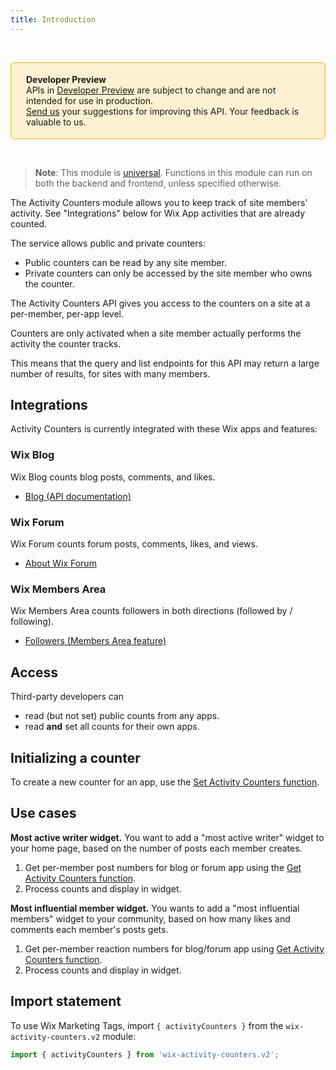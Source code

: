 ```yaml
---
title: Introduction
---
```


&nbsp;

<div style="background-color: #FEF1D1; padding: 18px 24px; border-radius: 6px; border: 1px solid #FDB10C; box-sizing: border-box; display: inline-block">
    <b>Developer Preview</b>
    <br/>
    <span>APIs in <a href="https://www.wix.com/velo/reference/api-overview/developer-preview">Developer Preview</a> are subject to change and are not intended for use in production.<br/><a href="mailto:velo-preview-feedback@wix.com">Send us</a> your suggestions for improving this API. Your feedback is valuable to us.</span>
</div>

&nbsp;

> __Note__: This module is [universal](https://support.wix.com/https://www.wix.com/velo/reference/api-overview/api-versions#universal-modules). Functions in this module can run on both the backend and frontend, unless specified otherwise.

The Activity Counters module allows you to keep track of site members' activity. See "Integrations" below for Wix App activities that are already counted.

The service allows public and private counters:
 - Public counters can be read by any site member.
 - Private counters can only be accessed by the site member who owns the counter.

The Activity Counters API gives you access to the counters on a site at a per-member, per-app level.

Counters are only activated when a site member actually performs the activity the counter tracks.

This means that the query and list endpoints for this API may return a large number of results, for sites with many members.

## Integrations

Activity Counters is currently integrated with these Wix apps and features:

### Wix Blog

Wix Blog counts blog posts, comments, and likes.

 - [Blog (API documentation)](https://dev.wix.com/api/rest/wix-blog/blog/introduction)

### Wix Forum

Wix Forum counts forum posts, comments, likes, and views.
 - [About Wix Forum](https://support.wix.com/en/article/wix-forum-about-wix-forum)

### Wix Members Area

Wix Members Area counts followers in both directions (followed by / following).
 - [Followers (Members Area feature)](https://support.wix.com/en/article/about-the-members-area)

## Access

Third-party developers can
 - read (but not set) public counts from any apps.
 - read **and** set all counts for their own apps.

## Initializing a counter

To create a new counter for an app, use the [Set Activity Counters function](https://www.wix.com/velo/reference/wix-activity-counters-v2/activitycounters/setactivitycounters).

## Use cases

**Most active writer widget.** 
You want to add a "most active writer" widget to your home page, based on the number of posts each member creates.

1. Get per-member post numbers for blog or forum app using the [Get Activity Counters function](https://www.wix.com/velo/reference/wix-activity-counters-v2/activitycounters/getactivitycounters).
2. Process counts and display in widget.
 
**Most influential member widget.** 
You wants to add a "most influential members" widget to your community, based on how many likes and comments each member's posts gets.

1. Get per-member reaction numbers for blog/forum app using [Get Activity Counters function](https://www.wix.com/velo/reference/wix-activity-counters-v2/activitycounters/getactivitycounters).
2. Process counts and display in widget.

## Import statement

To use Wix Marketing Tags,
import `{ activityCounters }` from the `wix-activity-counters.v2` module:

```js
import { activityCounters } from 'wix-activity-counters.v2';
```